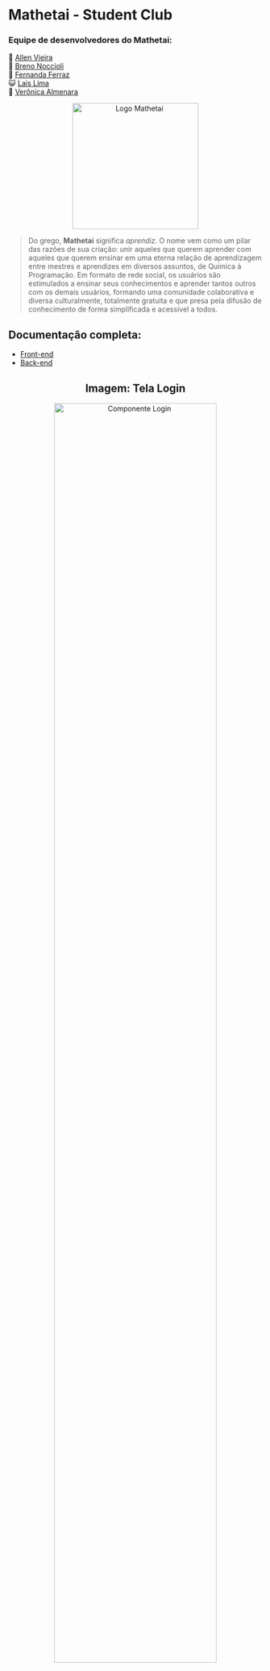 # Mathetai - Student Club
### Equipe de desenvolvedores do Mathetai:
🐼 [Allen Vieira]
<br>
🐯 [Breno Noccioli]
<br>
🐶 [Fernanda Ferraz]
<br>
😺 [Lais Lima]
<br>
🦊 [Verônica Almenara]

<p align="center"><img align="center" alt = "Logo Mathetai" width = "250px" src = "https://i.imgur.com/jIRX2qx.png" /></p>

> Do grego, <strong>Mathetai</strong> significa <em>aprendiz</em>. O nome vem como um pilar das razões de sua criação: unir aqueles que querem aprender com aqueles que querem ensinar em uma eterna relação de aprendizagem entre mestres e aprendizes em diversos assuntos, de Química à Programação. Em formato de rede social, os usuários são estimulados a ensinar seus conhecimentos e aprender tantos outros com os demais usuários, formando uma comunidade colaborativa e diversa culturalmente, totalmente gratuita e que presa pela difusão de conhecimento de forma simplificada e acessível a todos.

## Documentação completa:
- [Front-end]
- [Back-end]

<h2 align="center">Imagem: Tela Login</h2> 
<p align="center"><img align = "center" alt = "Componente Login" width="80%" src = "https://i.imgur.com/rvLojc0.jpg" /></p>

<h2 align="center">Tenha você também a experiência de ser um Mathetaiano!</h2> 
<h4 align="center">Aponte a câmera do seu celular para o QR Code e acesse o site</h4> 
<p align="center"><img align = "center" alt = "Componente Login" width="30%" src = "https://i.imgur.com/HDn3PFL.jpg" /></p>

<p align="center"> Mathetai é a mais nova comunidade para o compartilhamento de conhecimento, <br> unindo quem deseja ensinar e quem deseja aprender em uma mesma plataforma.</p>

[back-end]: <https://github.com/vnalmenara/Projeto-Integrador-Rede-Social-Educacao/blob/main/documentacao/documentacao.md/>
[front-end]: <https://github.com/vnalmenara/Projeto-Integrador-Rede-Social-Educacao-Front-End/tree/main/documentation/>
[site]: <https://mathetai.herokuapp.com/>
[allen vieira]: <https://github.com/AllenLVieira/>
[breno noccioli]: <https://github.com/BrenoNoccioli/>
[fernanda ferraz]: <https://github.com/fernandaferraz951/>
[lais lima]: <https://github.com/LaisLimaSantos/>
[verônica almenara]: <https://github.com/vnalmenara/>

